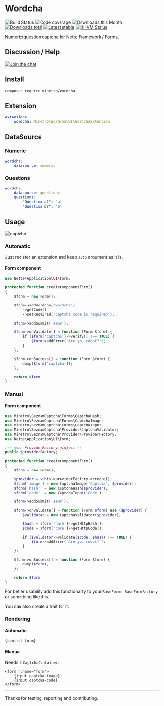 # Wordcha

[![Build Status](https://img.shields.io/travis/minetro/wordcha.svg?style=flat-square)](https://travis-ci.org/minetro/wordcha)
[![Code coverage](https://img.shields.io/coveralls/minetro/wordcha.svg?style=flat-square)](https://coveralls.io/r/minetro/wordcha)
[![Downloads this Month](https://img.shields.io/packagist/dm/minetro/wordcha.svg?style=flat-square)](https://packagist.org/packages/minetro/wordcha)
[![Downloads total](https://img.shields.io/packagist/dt/minetro/wordcha.svg?style=flat-square)](https://packagist.org/packages/minetro/wordcha)
[![Latest stable](https://img.shields.io/packagist/v/minetro/wordcha.svg?style=flat-square)](https://packagist.org/packages/minetro/wordcha)
[![HHVM Status](https://img.shields.io/hhvm/minetro/wordcha.svg?style=flat-square)](http://hhvm.h4cc.de/package/minetro/wordcha)

Numeric\question captcha for Nette Framework / Forms.

## Discussion / Help

[![Join the chat](https://img.shields.io/gitter/room/minetro/nette.svg?style=flat-square)](https://gitter.im/minetro/nette?utm_source=badge&utm_medium=badge&utm_campaign=pr-badge&utm_content=badge)

## Install

```sh
composer require minetro/wordcha
```

## Extension

```yaml
extensions:
	wordcha: Minetro\Wordcha\DI\WordchaExtension
```

## DataSource

### Numeric

```yaml
wordcha:
	datasource: numeric
```

### Questions

```yaml
wordcha:
	datasource: questions
	questions: 
		"Question a?": "a"
		"Question b?": "b"
```

## Usage

![captcha](https://raw.githubusercontent.com/minetro/wordcha/master/wordcha.png)

### Automatic

Just register an extension and keep `auto` argument as it is.

#### Form component

```php
use Nette\Application\UI\Form;

protected function createComponentForm()
{
    $form = new Form();

    $form->addWordcha('wordcha')
        ->getCode()
        ->setRequired('Captcha code is required');

    $form->addSubmit('send');

    $form->onValidate[] = function (Form $form) {
        if ($form['captcha']->verify() !== TRUE) {
            $form->addError('Are you robot?');
        }
    };

    $form->onSuccess[] = function (Form $form) {
        dump($form['captcha']);
    };

    return $form;
}
```

### Manual

#### Form component

```php
use Minetro\SeznamCaptcha\Forms\CaptchaHash;
use Minetro\SeznamCaptcha\Forms\CaptchaImage;
use Minetro\SeznamCaptcha\Forms\CaptchaInput;
use Minetro\SeznamCaptcha\Provider\CaptchaValidator;
use Minetro\SeznamCaptcha\Provider\ProviderFactory;
use Nette\Application\UI\Form;

/** @var ProviderFactory @inject */
public $providerFactory;

protected function createComponentForm()
{
    $form = new Form();

    $provider = $this->providerFactory->create();
    $form['image'] = new CaptchaImage('Captcha', $provider);
    $form['hash'] = new CaptchaHash($provider);
    $form['code'] = new CaptchaInput('Code');

    $form->addSubmit('send');

    $form->onValidate[] = function (Form $form) use ($provider) {
        $validator = new CaptchaValidator($provider);

        $hash = $form['hash']->getHttpHash();
        $code = $form['code']->getHttpCode();

        if ($validator->validate($code, $hash) !== TRUE) {
            $form->addError('Are you robot?');
        }
    };

    $form->onSuccess[] = function (Form $form) {
        dump($form);
    };

    return $form;
}
```

For better usability add this functionality to your `BaseForms`, `BaseFormFactory` or 
something like this.

You can also create a trait for it.

### Rendering

#### Automatic

```
{control form}
````

#### Manual

Needs a `CaptchaContainer`.

```latte
<form n:name="form">
    {input captcha-image}
    {input captcha-code}
</form>

```

-----

Thanks for testing, reporting and contributing.
